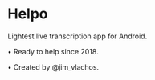 # Helpo

Lightest live transcription app for Android.

• Ready to help since 2018.

• Created by @jim_vlachos.
